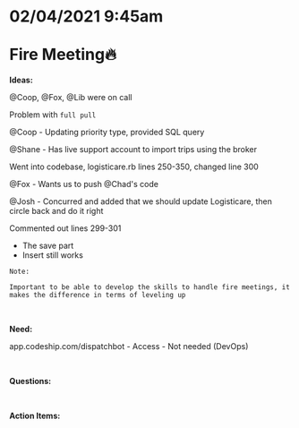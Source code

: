 # **02/04/2021 9:45am <br> <br> Fire Meeting🔥**

**Ideas:**

@Coop, @Fox, @Lib were on call

Problem with `full pull`

@Coop - Updating priority type, provided SQL query

@Shane - Has live support account to import trips using the broker

Went into codebase, logisticare.rb lines 250-350, changed line 300

@Fox - Wants us to push @Chad's code

@Josh - Concurred and added that we should update Logisticare, then circle back and do it right

Commented out lines 299-301
  * The save part
  * Insert still works

`Note:`

`Important to be able to develop the skills to handle fire meetings, it makes the difference in terms of leveling up`

&nbsp;

**Need:**

app.codeship.com/dispatchbot - Access - Not needed (DevOps)

&nbsp;

**Questions:**


&nbsp;

**Action Items:**